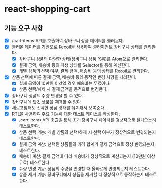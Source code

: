 # react-shopping-cart

## 기능 요구 사항

- [x] /cart-items API를 호출하여 장바구니 상품 데이터를 불러온다.
- [x] 불러온 데이터를 기반으로 Recoil을 사용하여 클라이언트 장바구니 상태를 관리한다.
  - [x] 장바구니 상품의 다양한 상태(장바구니 상품 목록)를 Atom으로 관리한다.
  - [x] 결제 금액, 배송비 등의 파생 상태를 Selector를 통해 계산한다.
  - [x] 개별 상품의 선택 여부, 결제 금액, 배송비 등의 상태를 Recoil로 관리한다.
- [x] 상품 선택에 따른 결제 금액, 배송비 등의 동적인 변경 사항을 처리한다.
  - [x] 결제 금액이 10만원 이상일 경우 배송비는 무료이다.
  - [x] 상품 선택/해제 시 결제 금액을 동적으로 변경한다.
- [x] 장바구니 상품의 수량 변경을 할 수 있다.
- [x] 장바구니에 담긴 상품을 제거할 수 있다.
- [x] 새로고침해도 선택한 상품 상태를 유지해서 보여준다.
- [x] RTL을 사용하여 주요 기능에 대한 테스트 케이스를 작성한다.
  - [x] /cart-items API 호출을 통해 초기 장바구니 데이터를 정상적으로 불러오는지 테스트한다.
  - [x] 상품 선택 기능: 개별 상품의 선택/해제 시 선택 여부가 정상적으로 변경되는지 테스트한다.
  - [x] 결제 금액 계산: 선택된 상품들의 가격 합계가 결제 금액으로 정상 반영되는지 테스트한다.
  - [x] 배송비 계산: 결제 금액에 따라 배송비가 정상적으로 계산되는지 (10만원 이상 무료) 테스트한다.
  - [x] 수량 변경 기능: 상품의 수량을 변경할 때 올바르게 반영되는지 테스트한다.
  - [x] 상품 제거 기능: 장바구니에서 상품을 제거할 때 정상적으로 동작하는지 테스트한다.
